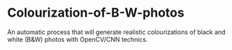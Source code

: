 # Colourization-of-B-W-photos
An automatic process that will generate  realistic colourizations of black and white (B&amp;W) photos with OpenCV/CNN technics.
